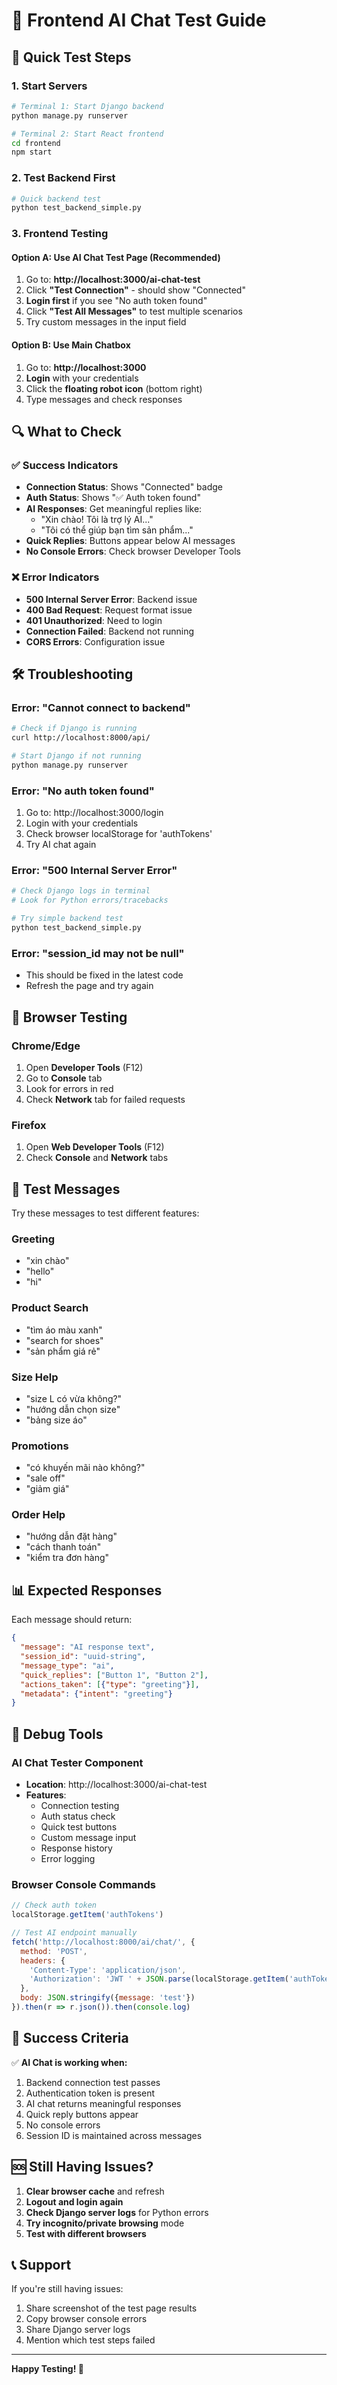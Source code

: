 # 🧪 Frontend AI Chat Test Guide

## 🚀 Quick Test Steps

### 1. Start Servers
```bash
# Terminal 1: Start Django backend
python manage.py runserver

# Terminal 2: Start React frontend  
cd frontend
npm start
```

### 2. Test Backend First
```bash
# Quick backend test
python test_backend_simple.py
```

### 3. Frontend Testing

#### Option A: Use AI Chat Test Page (Recommended)
1. Go to: **http://localhost:3000/ai-chat-test**
2. Click **"Test Connection"** - should show "Connected"
3. **Login first** if you see "No auth token found"
4. Click **"Test All Messages"** to test multiple scenarios
5. Try custom messages in the input field

#### Option B: Use Main Chatbox
1. Go to: **http://localhost:3000**
2. **Login** with your credentials
3. Click the **floating robot icon** (bottom right)
4. Type messages and check responses

## 🔍 What to Check

### ✅ Success Indicators
- **Connection Status**: Shows "Connected" badge
- **Auth Status**: Shows "✅ Auth token found"
- **AI Responses**: Get meaningful replies like:
  - "Xin chào! Tôi là trợ lý AI..."
  - "Tôi có thể giúp bạn tìm sản phẩm..."
- **Quick Replies**: Buttons appear below AI messages
- **No Console Errors**: Check browser Developer Tools

### ❌ Error Indicators
- **500 Internal Server Error**: Backend issue
- **400 Bad Request**: Request format issue
- **401 Unauthorized**: Need to login
- **Connection Failed**: Backend not running
- **CORS Errors**: Configuration issue

## 🛠️ Troubleshooting

### Error: "Cannot connect to backend"
```bash
# Check if Django is running
curl http://localhost:8000/api/

# Start Django if not running
python manage.py runserver
```

### Error: "No auth token found"
1. Go to: http://localhost:3000/login
2. Login with your credentials
3. Check browser localStorage for 'authTokens'
4. Try AI chat again

### Error: "500 Internal Server Error"
```bash
# Check Django logs in terminal
# Look for Python errors/tracebacks

# Try simple backend test
python test_backend_simple.py
```

### Error: "session_id may not be null"
- This should be fixed in the latest code
- Refresh the page and try again

## 📱 Browser Testing

### Chrome/Edge
1. Open **Developer Tools** (F12)
2. Go to **Console** tab
3. Look for errors in red
4. Check **Network** tab for failed requests

### Firefox
1. Open **Web Developer Tools** (F12)
2. Check **Console** and **Network** tabs

## 🧪 Test Messages

Try these messages to test different features:

### Greeting
- "xin chào"
- "hello"
- "hi"

### Product Search
- "tìm áo màu xanh"
- "search for shoes"
- "sản phẩm giá rẻ"

### Size Help
- "size L có vừa không?"
- "hướng dẫn chọn size"
- "bảng size áo"

### Promotions
- "có khuyến mãi nào không?"
- "sale off"
- "giảm giá"

### Order Help
- "hướng dẫn đặt hàng"
- "cách thanh toán"
- "kiểm tra đơn hàng"

## 📊 Expected Responses

Each message should return:
```json
{
  "message": "AI response text",
  "session_id": "uuid-string",
  "message_type": "ai",
  "quick_replies": ["Button 1", "Button 2"],
  "actions_taken": [{"type": "greeting"}],
  "metadata": {"intent": "greeting"}
}
```

## 🔧 Debug Tools

### AI Chat Tester Component
- **Location**: http://localhost:3000/ai-chat-test
- **Features**:
  - Connection testing
  - Auth status check
  - Quick test buttons
  - Custom message input
  - Response history
  - Error logging

### Browser Console Commands
```javascript
// Check auth token
localStorage.getItem('authTokens')

// Test AI endpoint manually
fetch('http://localhost:8000/ai/chat/', {
  method: 'POST',
  headers: {
    'Content-Type': 'application/json',
    'Authorization': 'JWT ' + JSON.parse(localStorage.getItem('authTokens')).access
  },
  body: JSON.stringify({message: 'test'})
}).then(r => r.json()).then(console.log)
```

## 🎯 Success Criteria

✅ **AI Chat is working when:**
1. Backend connection test passes
2. Authentication token is present
3. AI chat returns meaningful responses
4. Quick reply buttons appear
5. No console errors
6. Session ID is maintained across messages

## 🆘 Still Having Issues?

1. **Clear browser cache** and refresh
2. **Logout and login again**
3. **Check Django server logs** for Python errors
4. **Try incognito/private browsing** mode
5. **Test with different browsers**

## 📞 Support

If you're still having issues:
1. Share screenshot of the test page results
2. Copy browser console errors
3. Share Django server logs
4. Mention which test steps failed

---

**Happy Testing! 🎉**
